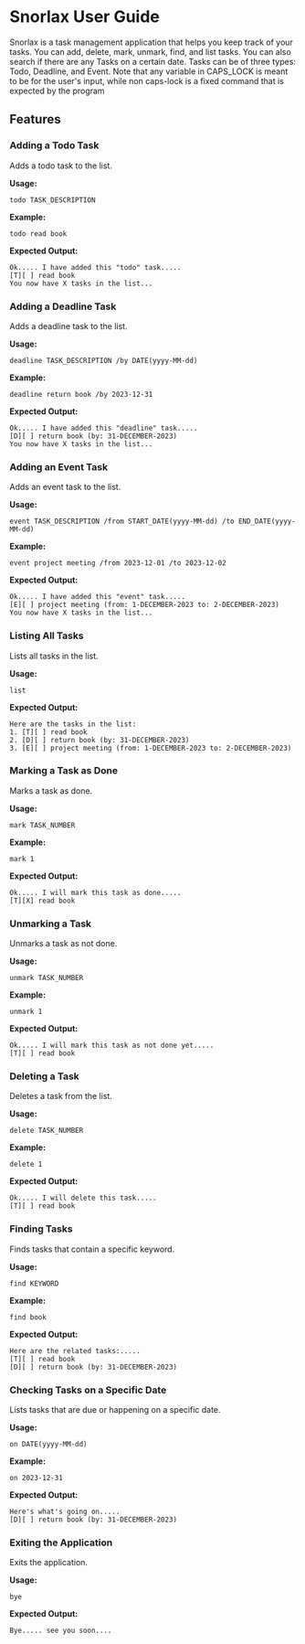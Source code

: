 # Snorlax User Guide

Snorlax is a task management application that helps you keep track of your tasks. You can add, delete, mark, unmark, find, and list tasks. You can also search if there are any Tasks on a certain date. Tasks can be of three types: Todo, Deadline, and Event.
Note that any variable in CAPS_LOCK is meant to be for the user's input, while non caps-lock is a fixed command that is expected by the program

## Features

### Adding a Todo Task

Adds a todo task to the list.

**Usage:**
```
todo TASK_DESCRIPTION
```

**Example:**
```
todo read book
```

**Expected Output:**
```
Ok..... I have added this "todo" task.....
[T][ ] read book
You now have X tasks in the list...
```

### Adding a Deadline Task

Adds a deadline task to the list.

**Usage:**
```
deadline TASK_DESCRIPTION /by DATE(yyyy-MM-dd)
```

**Example:**
```
deadline return book /by 2023-12-31
```

**Expected Output:**
```
Ok..... I have added this "deadline" task.....
[D][ ] return book (by: 31-DECEMBER-2023)
You now have X tasks in the list...
```

### Adding an Event Task

Adds an event task to the list.

**Usage:**
```
event TASK_DESCRIPTION /from START_DATE(yyyy-MM-dd) /to END_DATE(yyyy-MM-dd)
```

**Example:**
```
event project meeting /from 2023-12-01 /to 2023-12-02
```

**Expected Output:**
```
Ok..... I have added this "event" task.....
[E][ ] project meeting (from: 1-DECEMBER-2023 to: 2-DECEMBER-2023)
You now have X tasks in the list...
```

### Listing All Tasks

Lists all tasks in the list.

**Usage:**
```
list
```

**Expected Output:**
```
Here are the tasks in the list:
1. [T][ ] read book
2. [D][ ] return book (by: 31-DECEMBER-2023)
3. [E][ ] project meeting (from: 1-DECEMBER-2023 to: 2-DECEMBER-2023)
```

### Marking a Task as Done

Marks a task as done.

**Usage:**
```
mark TASK_NUMBER
```

**Example:**
```
mark 1
```

**Expected Output:**
```
Ok..... I will mark this task as done.....
[T][X] read book
```

### Unmarking a Task

Unmarks a task as not done.

**Usage:**
```
unmark TASK_NUMBER
```

**Example:**
```
unmark 1
```

**Expected Output:**
```
Ok..... I will mark this task as not done yet.....
[T][ ] read book
```

### Deleting a Task

Deletes a task from the list.

**Usage:**
```
delete TASK_NUMBER
```

**Example:**
```
delete 1
```

**Expected Output:**
```
Ok..... I will delete this task.....
[T][ ] read book
```

### Finding Tasks

Finds tasks that contain a specific keyword.

**Usage:**
```
find KEYWORD
```

**Example:**
```
find book
```

**Expected Output:**
```
Here are the related tasks:.....
[T][ ] read book
[D][ ] return book (by: 31-DECEMBER-2023)
```

### Checking Tasks on a Specific Date

Lists tasks that are due or happening on a specific date.

**Usage:**
```
on DATE(yyyy-MM-dd)
```

**Example:**
```
on 2023-12-31
```

**Expected Output:**
```
Here's what's going on.....
[D][ ] return book (by: 31-DECEMBER-2023)
```

### Exiting the Application

Exits the application.

**Usage:**
```
bye
```

**Expected Output:**
```
Bye..... see you soon....
```